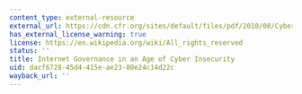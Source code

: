 ```yaml
---
content_type: external-resource
external_url: https://cdn.cfr.org/sites/default/files/pdf/2010/08/Cybersecurity_CSR56.pdf
has_external_license_warning: true
license: https://en.wikipedia.org/wiki/All_rights_reserved
status: ''
title: Internet Governance in an Age of Cyber Insecurity
uid: dacf6728-45d4-415e-ae23-80e24c14d22c
wayback_url: ''
---
```

